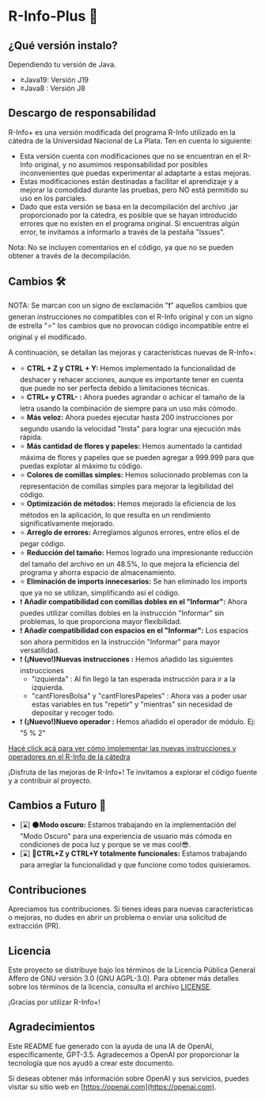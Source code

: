 # R-Info-Plus 🚀

## ¿Qué versión instalo?
Dependiendo tu versión de Java.
- ≥Java19: Versión J19
- ≥Java8 : Versión J8

## Descargo de responsabilidad
R-Info+ es una versión modificada del programa R-Info utilizado en la cátedra de la Universidad Nacional de La Plata. Ten en cuenta lo siguiente:

- Esta versión cuenta con modificaciones que no se encuentran en el R-Info original, y no asumimos responsabilidad por posibles inconvenientes que puedas experimentar al adaptarte a estas mejoras.
- Estas modificaciones están destinadas a facilitar el aprendizaje y a mejorar la comodidad durante las pruebas, pero NO está permitido su uso en los parciales.
- Dado que esta versión se basa en la decompilación del archivo .jar proporcionado por la cátedra, es posible que se hayan introducido errores que no existen en el programa original. Si encuentras algún error, te invitamos a informarlo a través de la pestaña "Issues".

Nota: No se incluyen comentarios en el código, ya que no se pueden obtener a través de la decompilación.

## Cambios 🛠️
NOTA: Se marcan con un signo de exclamación "❗" aquellos cambios que generan instrucciones no compatibles con el R-Info original y con un signo de estrella "⭐" los cambios que no provocan código incompatible entre el original y el modificado.

A continuación, se detallan las mejoras y características nuevas de R-Info+:
- ⭐ **CTRL + Z y CTRL + Y:** Hemos implementado la funcionalidad de deshacer y rehacer acciones, aunque es importante tener en cuenta que puede no ser perfecta debido a limitaciones técnicas.
- ⭐ **CTRL+ y CTRL- :** Ahora puedes agrandar o achicar el tamaño de la letra usando la combinación de siempre para un uso más cómodo.
- ⭐ **Más veloz:** Ahora puedes ejecutar hasta 200 instrucciones por segundo usando la velocidad "Insta" para lograr una ejecución más rápida.
- ⭐ **Más cantidad de flores y papeles:** Hemos aumentado la cantidad máxima de flores y papeles que se pueden agregar a 999.999 para que puedas explotar al máximo tu código.
- ⭐ **Colores de comillas simples:** Hemos solucionado problemas con la representación de comillas simples para mejorar la legibilidad del código.
- ⭐ **Optimización de métodos:** Hemos mejorado la eficiencia de los métodos en la aplicación, lo que resulta en un rendimiento significativamente mejorado.
- ⭐ **Arreglo de errores:** Arreglamos algunos errores, entre ellos el de pegar código.
- ⭐ **Reducción del tamaño:** Hemos logrado una impresionante reducción del tamaño del archivo en un 48.5%, lo que mejora la eficiencia del programa y ahorra espacio de almacenamiento.
- ⭐ **Eliminación de imports innecesarios:** Se han eliminado los imports que ya no se utilizan, simplificando así el código.
- ❗ **Añadir compatibilidad con comillas dobles en el "Informar":** Ahora puedes utilizar comillas dobles en la instrucción "Informar" sin problemas, lo que proporciona mayor flexibilidad.
- ❗ **Añadir compatibilidad con espacios en el "Informar":** Los espacios son ahora permitidos en la instrucción "Informar" para mayor versatilidad.
- ❗ **(¡Nuevo!)Nuevas instrucciones :** Hemos añadido las siguientes instrucciones
  - "izquierda" : Al fin llegó la tan esperada instrucción para ir a la izquierda.
  - "cantFloresBolsa" y "cantFloresPapeles" : Ahora vas a poder usar estas variables en tus "repetir" y "mientras" sin necesidad de depositar y recoger todo.
- ❗ **(¡Nuevo!)Nuevo operador :** Hemos añadido el operador de módulo. Ej: "5 % 2"

[Hacé click acá para ver cómo implementar las nuevas instrucciones y operadores en el R-Info de la cátedra](ImplementacionInstrucciones.md)

¡Disfruta de las mejoras de R-Info+! Te invitamos a explorar el código fuente y a contribuir al proyecto.

## Cambios a Futuro 🚀

- [⌛] 🌑**Modo oscuro:** Estamos trabajando en la implementación del "Modo Oscuro" para una experiencia de usuario más cómoda en condiciones de poca luz y porque se ve mas cool😎.
- [⌛] 🔄**CTRL+Z y CTRL+Y totalmente funcionales:** Estamos trabajando para arreglar la funcionalidad y que funcione como todos quisieramos.

## Contribuciones
Apreciamos tus contribuciones. Si tienes ideas para nuevas características o mejoras, no dudes en abrir un problema o enviar una solicitud de extracción (PR).

## Licencia
Este proyecto se distribuye bajo los términos de la Licencia Pública General Affero de GNU versión 3.0 (GNU AGPL-3.0). Para obtener más detalles sobre los términos de la licencia, consulta el archivo [LICENSE](LICENSE).

¡Gracias por utilizar R-Info+!

## Agradecimientos

Este README fue generado con la ayuda de una IA de OpenAI, específicamente, GPT-3.5. Agradecemos a OpenAI por proporcionar la tecnología que nos ayudó a crear este documento.

Si deseas obtener más información sobre OpenAI y sus servicios, puedes visitar su sitio web en [https://openai.com](https://openai.com).
